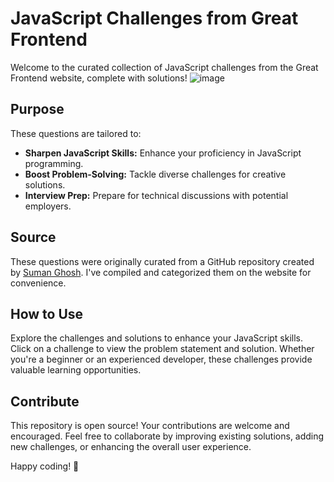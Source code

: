 # JavaScript Challenges from Great Frontend

Welcome to the curated collection of JavaScript challenges from the Great Frontend website, complete with solutions!
![image](https://github.com/manish-mehra/greatfrontendsolutions/assets/31545725/88cff389-de10-4653-a7d8-06f90072b19d)

## Purpose

These questions are tailored to:

- **Sharpen JavaScript Skills:** Enhance your proficiency in JavaScript programming.
- **Boost Problem-Solving:** Tackle diverse challenges for creative solutions.
- **Interview Prep:** Prepare for technical discussions with potential employers.

## Source

These questions were originally curated from a GitHub repository created by [Suman Ghosh](https://github.com/ghoshsuman845/GreatFrontendSolutions). I've compiled and categorized them on the website for convenience.

## How to Use

Explore the challenges and solutions to enhance your JavaScript skills. Click on a challenge to view the problem statement and solution. Whether you're a beginner or an experienced developer, these challenges provide valuable learning opportunities.

## Contribute

This repository is open source! Your contributions are welcome and encouraged. Feel free to collaborate by improving existing solutions, adding new challenges, or enhancing the overall user experience. 

Happy coding! 🚀
